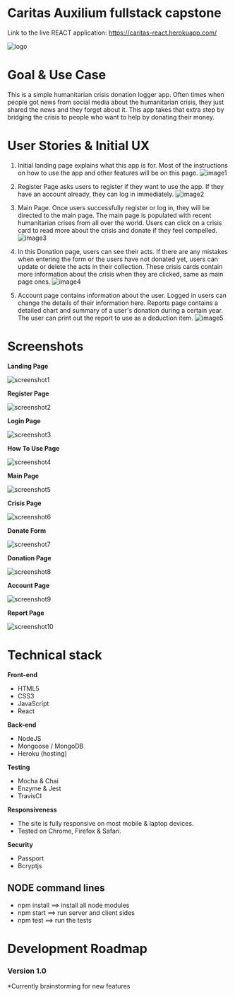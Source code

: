 # Caritas Auxilium fullstack capstone

Link to the live REACT application: https://caritas-react.herokuapp.com/

![logo](https://github.com/PeterAndreas77/caritas-auxilium-react/blob/master/images/logo-only.png)

# Goal & Use Case

This is a simple humanitarian crisis donation logger app. Often times when people got news from social media about the humanitarian crisis, they just shared the news and they forget about it. This app takes that extra step by bridging the crisis to people who want to help by donating their money.

# User Stories & Initial UX

1. Initial landing page explains what this app is for. Most of the instructions on how to use the app and other features will be on this page.
   ![image1](https://github.com/PeterAndreas77/caritas-auxilium-react/blob/master/images/react-landing.jpg)

2. Register Page asks users to register if they want to use the app. If they have an account already, they can log in immediately.
   ![image2](https://github.com/PeterAndreas77/caritas-auxilium-react/blob/master/images/react-reglog.jpg)

3. Main Page. Once users successfully register or log in, they will be directed to the main page. The main page is populated with recent humanitarian crises from all over the world. Users can click on a crisis card to read more about the crisis and donate if they feel compelled.
   ![image3](https://github.com/PeterAndreas77/caritas-auxilium-react/blob/master/images/react-main.jpg)

4. In this Donation page, users can see their acts. If there are any mistakes when entering the form or the users have not donated yet, users can update or delete the acts in their collection. These crisis cards contain more information about the crisis when they are clicked, same as main page ones.
   ![image4](https://github.com/PeterAndreas77/caritas-auxilium-react/blob/master/images/react-donation.jpg)

5. Account page contains information about the user. Logged in users can change the details of their information here. Reports page contains a detailed chart and summary of a user's donation during a certain year. The user can print out the report to use as a deduction item.
   ![image5](https://github.com/PeterAndreas77/caritas-auxilium-react/blob/master/images/react-accrep.jpg)

# Screenshots

**Landing Page**

![screenshot1](https://github.com/PeterAndreas77/caritas-auxilium-react/blob/master/images/screenshot-landing.png)

**Register Page**

![screenshot2](https://github.com/PeterAndreas77/caritas-auxilium-react/blob/master/images/screenshot-register.png)

**Login Page**

![screenshot3](https://github.com/PeterAndreas77/caritas-auxilium-react/blob/master/images/screenshot-login.png)

**How To Use Page**

![screenshot4](https://github.com/PeterAndreas77/caritas-auxilium-react/blob/master/images/screenshot-howto.png)

**Main Page**

![screenshot5](https://github.com/PeterAndreas77/caritas-auxilium-react/blob/master/images/screenshot-main.png)

**Crisis Page**

![screenshot6](https://github.com/PeterAndreas77/caritas-auxilium-react/blob/master/images/screenshot-crisis.png)

**Donate Form**

![screenshot7](https://github.com/PeterAndreas77/caritas-auxilium-react/blob/master/images/screenshot-donate.png)

**Donation Page**

![screenshot8](https://github.com/PeterAndreas77/caritas-auxilium-react/blob/master/images/screenshot-donation.png)

**Account Page**

![screenshot9](https://github.com/PeterAndreas77/caritas-auxilium-react/blob/master/images/screenshot-account.png)

**Report Page**

![screenshot10](https://github.com/PeterAndreas77/caritas-auxilium-react/blob/master/images/screenshot-report.png)

# Technical stack

**Front-end**

- HTML5
- CSS3
- JavaScript
- React

**Back-end**

- NodeJS
- Mongoose / MongoDB
- Heroku (hosting)

**Testing**

- Mocha & Chai
- Enzyme & Jest
- TravisCI

**Responsiveness**

- The site is fully responsive on most mobile & laptop devices.
- Tested on Chrome, Firefox & Safari.

**Security**

- Passport
- Bcryptjs

## NODE command lines

- npm install ==> install all node modules
- npm start ==> run server and client sides
- npm test ==> run the tests

# Development Roadmap

### Version 1.0

\*Currently brainstorming for new features
